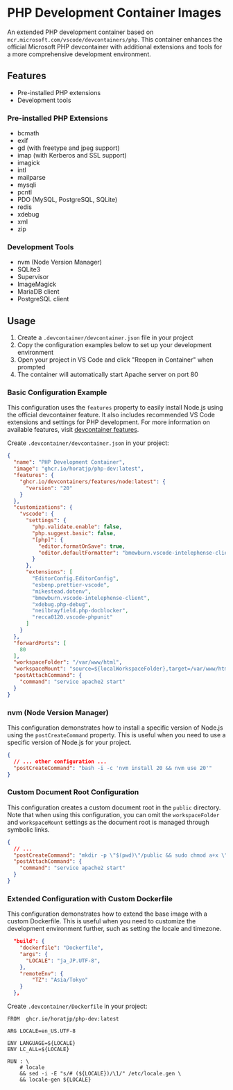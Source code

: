 # PHP Development Container Images

An extended PHP development container based on `mcr.microsoft.com/vscode/devcontainers/php`.
This container enhances the official Microsoft PHP devcontainer with additional extensions and tools for a more comprehensive development environment.

## Features

- Pre-installed PHP extensions
- Development tools

### Pre-installed PHP Extensions

- bcmath
- exif
- gd (with freetype and jpeg support)
- imap (with Kerberos and SSL support)
- imagick
- intl
- mailparse
- mysqli
- pcntl
- PDO (MySQL, PostgreSQL, SQLite)
- redis
- xdebug
- xml
- zip

### Development Tools

- nvm (Node Version Manager)
- SQLite3
- Supervisor
- ImageMagick
- MariaDB client
- PostgreSQL client

## Usage

1. Create a `.devcontainer/devcontainer.json` file in your project
2. Copy the configuration examples below to set up your development environment
3. Open your project in VS Code and click "Reopen in Container" when prompted
4. The container will automatically start Apache server on port 80

### Basic Configuration Example

This configuration uses the `features` property to easily install Node.js using the official devcontainer feature. It also includes recommended VS Code extensions and settings for PHP development. For more information on available features, visit [devcontainer features](https://containers.dev/features).

Create `.devcontainer/devcontainer.json` in your project:

```json:.devcontainer/devcontainer.json
{
  "name": "PHP Development Container",
  "image": "ghcr.io/horatjp/php-dev:latest",
  "features": {
    "ghcr.io/devcontainers/features/node:latest": {
      "version": "20"
    }
  },
  "customizations": {
    "vscode": {
      "settings": {
        "php.validate.enable": false,
        "php.suggest.basic": false,
        "[php]": {
          "editor.formatOnSave": true,
          "editor.defaultFormatter": "bmewburn.vscode-intelephense-client"
        }
      },
      "extensions": [
        "EditorConfig.EditorConfig",
        "esbenp.prettier-vscode",
        "mikestead.dotenv",
        "bmewburn.vscode-intelephense-client",
        "xdebug.php-debug",
        "neilbrayfield.php-docblocker",
        "recca0120.vscode-phpunit"
      ]
    }
  },
  "forwardPorts": [
    80
  ],
  "workspaceFolder": "/var/www/html",
  "workspaceMount": "source=${localWorkspaceFolder},target=/var/www/html,type=bind,consistency=cached",
  "postAttachCommand": {
    "command": "service apache2 start"
  }
}
```

### nvm (Node Version Manager)

This configuration demonstrates how to install a specific version of Node.js using the `postCreateCommand` property. This is useful when you need to use a specific version of Node.js for your project.

```json:.devcontainer/devcontainer.json
{
  // ... other configuration ...
  "postCreateCommand": "bash -i -c 'nvm install 20 && nvm use 20'"
}
```

### Custom Document Root Configuration

This configuration creates a custom document root in the `public` directory. Note that when using this configuration, you can omit the `workspaceFolder` and `workspaceMount` settings as the document root is managed through symbolic links.

```json:.devcontainer/devcontainer.json
{
  // ...
  "postCreateCommand": "mkdir -p \"$(pwd)\"/public && sudo chmod a+x \"$(pwd)\"/public && sudo rm -rf /var/www/html && sudo ln -s \"$(pwd)\"/public /var/www/html",
  "postAttachCommand": {
    "command": "service apache2 start"
  }
}
```

### Extended Configuration with Custom Dockerfile

This configuration demonstrates how to extend the base image with a custom Dockerfile. This is useful when you need to customize the development environment further, such as setting the locale and timezone.

```json:.devcontainer/devcontainer.json
  "build": {
    "dockerfile": "Dockerfile",
    "args": {
      "LOCALE": "ja_JP.UTF-8",
    },
    "remoteEnv": {
        "TZ": "Asia/Tokyo"
    }
  },
```

Create `.devcontainer/Dockerfile` in your project:

```Dockerfile:.devcontainer/Dockerfile
FROM  ghcr.io/horatjp/php-dev:latest

ARG LOCALE=en_US.UTF-8

ENV LANGUAGE=${LOCALE}
ENV LC_ALL=${LOCALE}

RUN : \
    # locale
    && sed -i -E "s/# (${LOCALE})/\1/" /etc/locale.gen \
    && locale-gen ${LOCALE}
```
